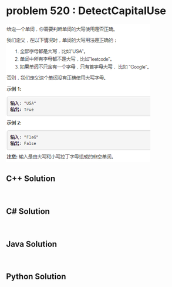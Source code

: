 
# problem 520 : DetectCapitalUse

<img src="https://github.com/Peefy/PeefyLeetCode/blob/master/doc/501-600/520.DetectCapitalUse/problem.png"/>

## C++ Solution

```c++



```

## C# Solution

```csharp



```

## Java Solution

```java



```

## Python Solution

```python



```





